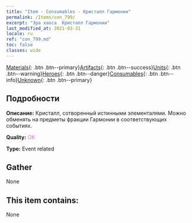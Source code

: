 ```yaml
---
title: "Item - Consumables - Кристалл Гармонии"
permalink: /Items/con_799/
excerpt: "Эра хаоса  Кристалл Гармонии"
last_modified_at: 2021-03-31
locale: ru
ref: "con_799.md"
toc: false
classes: wide
---
```

 [Materials](/ru/Items/){: .btn .btn--primary}[Artifacts](/ru/Items/Artifacts/){: .btn .btn--success}[Units](/ru/Items/Units/){: .btn .btn--warning}[Heroes](/ru/Items/Heroes/){: .btn .btn--danger}[Consumables](/ru/Items/Consumables/){: .btn .btn--info}[Unknown](/ru/Items/Unknown/){: .btn .btn--primary}

## Подробности
 **Описание:** Кристалл, сотворенный истинными элементалями. Можно обменять на предметы фракции Гармонии в соответствующих событиях.

 **Quality:** <span style="color: #DA70D6">OK</span>

 **Type:** Event related

## Gather

  None

## This item contains:

  None

